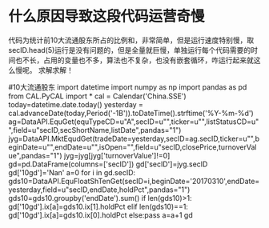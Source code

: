 # 什么原因导致这段代码运营奇慢

代码为统计前10大流通股东所占的比例和，非常简单，但是运行速度特别慢，取secID.head(5)运行是没有问题的，但是全量就巨慢，单独运行每个代码需要的时间也不长，占用的变量也不多，算法也不复杂，也没有嵌套循环，咋运行起来就这么慢呢。
求解求解！


#10大流通股东
import datetime
import numpy as np
import pandas as pd
from CAL.PyCAL import *
cal = Calendar('China.SSE')
today=datetime.date.today()
yesterday = cal.advanceDate(today,Period('-1B')).toDateTime().strftime('%Y-%m-%d')
ag=DataAPI.EquGet(equTypeCD=u"A",secID=u"",ticker=u"",listStatusCD=u"",field=u"secID,secShortName,listDate",pandas="1")
jyg=DataAPI.MktEqudGet(tradeDate=yesterday,secID=ag.secID,ticker=u"",beginDate=u"",endDate=u"",isOpen="",field=u"secID,closePrice,turnoverValue",pandas="1")
jyg=jyg[jyg['turnoverValue']!=0]
gd=pd.DataFrame(columns=['secID'])
gd['secID']=jyg.secID
gd['10gd']='Nan'
a=0
for i in gd.secID:
   gds10=DataAPI.EquFloatShTenGet(secID=i,beginDate='20170310',endDate=yesterday,field=u"secID,endDate,holdPct",pandas="1")
    gds10=gds10.groupby('endDate').sum()
    if len(gds10)&gt;1:
        gd['10gd'].ix[a]=gds10.ix[1].holdPct
    elif len(gds10)==1:
        gd['10gd'].ix[a]=gds10.ix[0].holdPct
    else:pass
    a=a+1
gd
